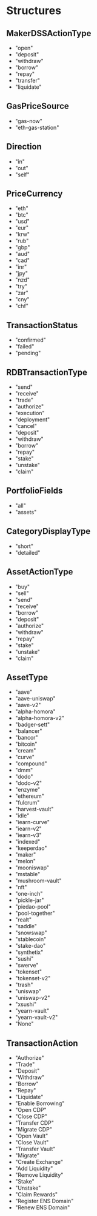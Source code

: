 # Structures

## MakerDSSActionType

* "open"
* "deposit"
* "withdraw"
* "borrow"
* "repay"
* "transfer"
* "liquidate"

## GasPriceSource

* "gas-now"
* "eth-gas-station"

## Direction

* "in"
* "out"
* "self"

## PriceCurrency

* "eth"
* "btc"
* "usd"
* "eur"
* "krw"
* "rub"
* "gbp"
* "aud"
* "cad"
* "inr"
* "jpy"
* "nzd"
* "try"
* "zar"
* "cny"
* "chf"

## TransactionStatus

* "confirmed"
* "failed"
* "pending"

## RDBTransactionType

* "send"
* "receive"
* "trade"
* "authorize"
* "execution"
* "deployment"
* "cancel"
* "deposit"
* "withdraw"
* "borrow"
* "repay"
* "stake"
* "unstake"
* "claim"

## PortfolioFields

* "all"
* "assets"

## CategoryDisplayType

* "short"
* "detailed"

## AssetActionType

* "buy"
* "sell"
* "send"
* "receive"
* "borrow"
* "deposit"
* "authorize"
* "withdraw"
* "repay"
* "stake"
* "unstake"
* "claim"

## AssetType

* "aave"
* "aave-uniswap"
* "aave-v2"
* "alpha-homora"
* "alpha-homora-v2"
* "badger-sett"
* "balancer"
* "bancor"
* "bitcoin"
* "cream"
* "curve"
* "compound"
* "dmm"
* "dodo"
* "dodo-v2"
* "enzyme"
* "ethereum"
* "fulcrum"
* "harvest-vault"
* "idle"
* "iearn-curve"
* "iearn-v2"
* "iearn-v3"
* "indexed"
* "keeperdao"
* "maker"
* "melon"
* "mooniswap"
* "mstable"
* "mushroom-vault"
* "nft"
* "one-inch"
* "pickle-jar"
* "piedao-pool"
* "pool-together"
* "realt"
* "saddle"
* "snowswap"
* "stablecoin"
* "stake-dao"
* "synthetix"
* "sushi"
* "swerve"
* "tokenset"
* "tokenset-v2"
* "trash"
* "uniswap"
* "uniswap-v2"
* "xsushi"
* "yearn-vault"
* "yearn-vault-v2"
* "None"

## TransactionAction

* "Authorize"
* "Trade"
* "Deposit"
* "Withdraw"
* "Borrow"
* "Repay"
* "Liquidate"
* "Enable Borrowing"
* "Open CDP"
* "Close CDP"
* "Transfer CDP"
* "Migrate CDP"
* "Open Vault"
* "Close Vault"
* "Transfer Vault"
* "Migrate"
* "Create Exchange"
* "Add Liquidity"
* "Remove Liquidity"
* "Stake"
* "Unstake"
* "Claim Rewards"
* "Register ENS Domain"
* "Renew ENS Domain"

